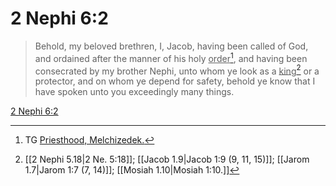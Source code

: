 # 2 Nephi 6:2

> Behold, my beloved brethren, I, Jacob, having been called of God, and ordained after the manner of his holy <u>order</u>[^a], and having been consecrated by my brother Nephi, unto whom ye look as a <u>king</u>[^b] or a protector, and on whom ye depend for safety, behold ye know that I have spoken unto you exceedingly many things.

[2 Nephi 6:2](https://www.churchofjesuschrist.org/study/scriptures/bofm/2-ne/6?lang=eng&id=p2#p2)


[^a]: TG [Priesthood, Melchizedek.](https://www.churchofjesuschrist.org/study/scriptures/tg/priesthood-melchizedek?lang=eng)
[^b]: [[2 Nephi 5.18|2 Ne. 5:18]]; [[Jacob 1.9|Jacob 1:9 (9, 11, 15)]]; [[Jarom 1.7|Jarom 1:7 (7, 14)]]; [[Mosiah 1.10|Mosiah 1:10.]]
